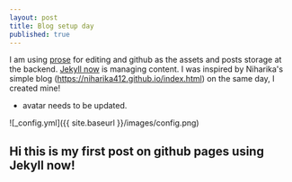 ```yaml
---
layout: post
title: Blog setup day
published: true
---
```


 I am using [prose](prose.io) for editing and github as the assets and posts storage at the backend. [Jekyll now](https://github.com/barryclark/jekyll-now) is managing content. I was inspired by Niharika's simple blog (https://niharika412.github.io/index.html) on the same day, I created mine!
 
 
 * avatar needs to be updated.

![_config.yml]({{ site.baseurl }}/images/config.png)

## Hi this is my first post on github pages using Jekyll now!
